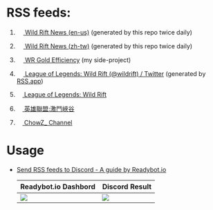 # RSS feeds:

1. [<img src="https://play-lh.googleusercontent.com/ZGYP02w_hO8wlc5I3-TJjNgtnNSeM8Vf8ZfO3u34CbktMk1t6PGAPN5d7znoEiQ6dWc" height="15"> Wild Rift News (en-us)](https://changchiyou.github.io/wildrift-news-feeds/wildrift-news-en-us.xml) (generated by this repo twice daily)

2. [<img src="https://play-lh.googleusercontent.com/ZGYP02w_hO8wlc5I3-TJjNgtnNSeM8Vf8ZfO3u34CbktMk1t6PGAPN5d7znoEiQ6dWc" height="15"> Wild Rift News (zh-tw)](https://changchiyou.github.io/wildrift-news-feeds/wildrift-news-zh-tw.xml) (generated by this repo twice daily)

3. [<img src="https://pbs.twimg.com/media/E8Il5cUXoAQmrTy.png" height="15"> WR Gold Efficiency](https://changchiyou.github.io/wildrift-gold-efficiency/feed.xml) (my side-project)

4. [<img src="https://upload.wikimedia.org/wikipedia/commons/5/5a/X_icon_2.svg" height="15"> League of Legends: Wild Rift (@wildrift) / Twitter](https://rss.app/feeds/L9dnqX49ETv6PL4s.xml) (generated by [RSS.app](https://rss.app/))

5. [<img src="https://upload.wikimedia.org/wikipedia/commons/4/42/YouTube_icon_%282013-2017%29.png" height="13"> League of Legends: Wild Rift](https://www.youtube.com/feeds/videos.xml?channel_id=UCd0ZomI5mPkrV735wul5kiw)
6. [<img src="https://upload.wikimedia.org/wikipedia/commons/4/42/YouTube_icon_%282013-2017%29.png" height="13"> 英雄聯盟:激鬥峽谷](https://www.youtube.com/feeds/videos.xml?channel_id=UCLVX4_EN9suw5zvmhl-mdLw)
7. [<img src="https://upload.wikimedia.org/wikipedia/commons/4/42/YouTube_icon_%282013-2017%29.png" height="13"> ChowZ_ Channel](https://www.youtube.com/feeds/videos.xml?channel_id=UCcPsmE7O76Fp1GoHR1TC4bQ)

# Usage

- [Send RSS feeds to Discord - A guide by Readybot.io](https://readybot.io/help/how-to/send-rss-feeds-to-discord)

  |Readybot.io Dashbord|Discord Result|
  |-|-|
  |![](https://github.com/changchiyou/wildrift-news-feeds/assets/46549482/91f6e847-db02-4cd3-889b-f629cfe74cab)|![](https://github.com/changchiyou/wildrift-news-feeds/assets/46549482/5aa165bd-7449-4c2a-b204-6dd389552f10)|
